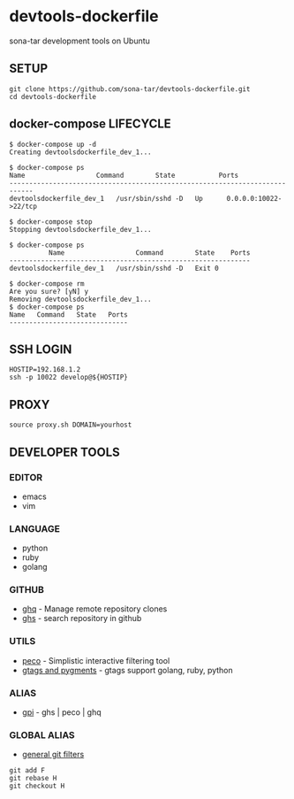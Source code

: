 # devtools-dockerfile
sona-tar development tools on Ubuntu


## SETUP

```
git clone https://github.com/sona-tar/devtools-dockerfile.git
cd devtools-dockerfile
```

## docker-compose LIFECYCLE
```
$ docker-compose up -d
Creating devtoolsdockerfile_dev_1...

$ docker-compose ps
Name                  Command        State           Ports
----------------------------------------------------------------------------
devtoolsdockerfile_dev_1   /usr/sbin/sshd -D   Up      0.0.0.0:10022->22/tcp

$ docker-compose stop
Stopping devtoolsdockerfile_dev_1...

$ docker-compose ps
          Name                  Command        State    Ports
-------------------------------------------------------------
devtoolsdockerfile_dev_1   /usr/sbin/sshd -D   Exit 0

$ docker-compose rm
Are you sure? [yN] y
Removing devtoolsdockerfile_dev_1...
$ docker-compose ps
Name   Command   State   Ports
------------------------------
```

## SSH LOGIN

```
HOSTIP=192.168.1.2
ssh -p 10022 develop@${HOSTIP}
```


## PROXY

```
source proxy.sh DOMAIN=yourhost
```

## DEVELOPER TOOLS

### EDITOR

* emacs
* vim

### LANGUAGE

* python
* ruby
* golang

### GITHUB

* [ghq](https://github.com/motemen/ghq) -  Manage remote repository clones
* [ghs](https://github.com/sona-tar/ghs) -  search repository in github

### UTILS

* [peco](https://github.com/peco/peco) - Simplistic interactive filtering tool
* [gtags and pygments](http://qiita.com/sona-tar/items/672df1259a76f082ce42) - gtags support golang, ruby, python


### ALIAS

* [gpi](http://qiita.com/sona-tar/items/c11063cd3671c07b6e0a) - ghs | peco | ghq


### GLOBAL ALIAS

* [general git filters](http://qiita.com/sona-tar/items/fe401c597e8e51d4e243)
```
git add F
git rebase H
git checkout H
```

